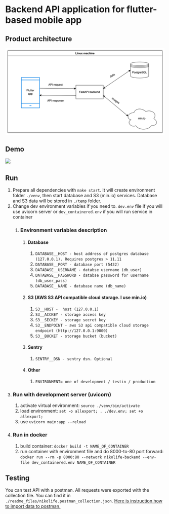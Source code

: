 # Backend API application for flutter-based mobile app

## Product architecture
![](https://github.com/maxonclaxon/nikolife-backend/blob/master/readme_files/product_architecture.jpeg)
## Demo
![](https://github.com/maxonclaxon/nikolife-backend/blob/master/readme_files/app_demo.gif)

## Run
1) Prepare all dependencies with `make start`. It will create environment folder `./venv`, then start database and S3 (min.io) services. Database and S3 data will be stored in `./temp` folder. 
2) Change dev environment variables if you need to. `dev.env` file if you will use uvicorn server or `dev_containered.env` if you will run service in container
   1) ### Environment variables description
      1) #### Database
         1) `DATABASE__HOST - host address of postgres database (127.0.0.1). Requires postgres > 11.11`
         2) `DATABASE__PORT - database port (5432)`
         3) `DATABASE__USERNAME - databse username (db_user)`
         4) `DATABASE__PASSWORD - databse password for username (db_user_pass)`
         5) `DATABASE__NAME - database name (db_name)`
      2) #### S3 (AWS S3 API compatible cloud storage. I use min.io)
         1) `S3__HOST -  host (127.0.0.1)`
         2) `S3__ACCKEY - storage access key`
         3) `S3__SECKEY - storage secret key`
         4) `S3__ENDPOINT - aws S3 api compatible cloud storage endpoint (http://127.0.0.1:9000)`
         5) `S3__BUCKET - storage bucket (bucket)`
      3) #### Sentry
         1) `SENTRY__DSN - sentry dsn. Optional`
      4) #### Other
         1) `ENVIRONMENT= one of development / testin / production`
3) ### Run with development server (uvicorn)
   1) activate virtual environment: `source ./venv/bin/activate`
   2) load environment: `set -o allexport; . ./dev.env; set +o allexport;`
   3) use `uvicorn main:app --reload`
4) ### Run in docker
   1) build container: `docker build -t NAME_OF_CONTAINER`
   2) run container with environment file and do 8000-to-80 port forward: `docker run --rm -p 8000:80 --network nikolife-backend --env-file dev_containered.env NAME_OF_CONTAINER`

## Testing
You can test API with a postman. All requests were exported with the collection file. You can find it in `./readme_files/nikolife.postman_collection.json`.
[Here is instruction how to import data to postman.](https://learning.postman.com/docs/getting-started/importing-and-exporting-data/#importing-data-into-postman)